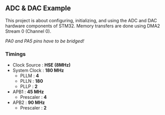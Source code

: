 ## ADC & DAC Example

This project is about configuring, initializing, and using the ADC and DAC hardware components of STM32. Memory transfers are done using DMA2 Stream 0 (Channel 0).

*PA0 and PA5 pins have to be bridged!*

### Timings
- Clock Source : **HSE (8MHz)**
- System Clock : **180 MHz**
    - PLLM : **4**
    - PLLN : **180**
    - PLLP : **2**
- APB1 : **45 MHz**
    - Prescaler : **4**
- APB2 : **90 MHz**
    - Prescaler : **2**

